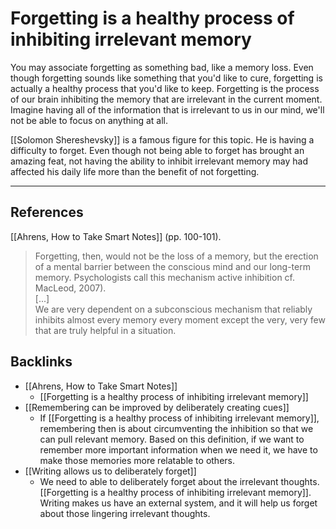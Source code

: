 # Forgetting is a healthy process of inhibiting irrelevant memory
You may associate forgetting as something bad, like a memory loss. Even though forgetting sounds like something that you'd like to cure, forgetting is actually a healthy process that you'd like to keep. Forgetting is the process of our brain inhibiting the memory that are irrelevant in the current moment. Imagine having all of the information that is irrelevant to us in our mind, we'll not be able to focus on anything at all.

[[Solomon Shereshevsky]] is a famous figure for this topic. He is having a difficulty to forget. Even though not being able to forget has brought an amazing feat, not having the ability to inhibit irrelevant memory may had affected his daily life more than the benefit of not forgetting.

---
## References
[[Ahrens, How to Take Smart Notes]] (pp. 100-101).
> Forgetting, then, would not be the loss of a memory, but the erection of a mental barrier between the conscious mind and our long-term memory. Psychologists call this mechanism active inhibition cf. MacLeod, 2007).  
> [...]  
> We are very dependent on a subconscious mechanism that reliably inhibits almost every memory every moment except the very, very few that are truly helpful in a situation.

## Backlinks
* [[Ahrens, How to Take Smart Notes]]
	* [[Forgetting is a healthy process of inhibiting irrelevant memory]]
* [[Remembering can be improved by deliberately creating cues]]
	* If [[Forgetting is a healthy process of inhibiting irrelevant memory]], remembering then is about circumventing the inhibition so that we can pull relevant memory. Based on this definition, if we want to remember more important information when we need it, we have to make those memories more relatable to others.
* [[Writing allows us to deliberately forget]]
	* We need to able to deliberately forget about the irrelevant thoughts. [[Forgetting is a healthy process of inhibiting irrelevant memory]]. Writing makes us have an external system, and it will help us forget about those lingering irrelevant thoughts.

<!-- #evergreen #memory -->

<!-- {BearID:7F1DDFC8-1407-482E-961B-C44634D1AFE6-44697-000027EDBFD7E457} -->
